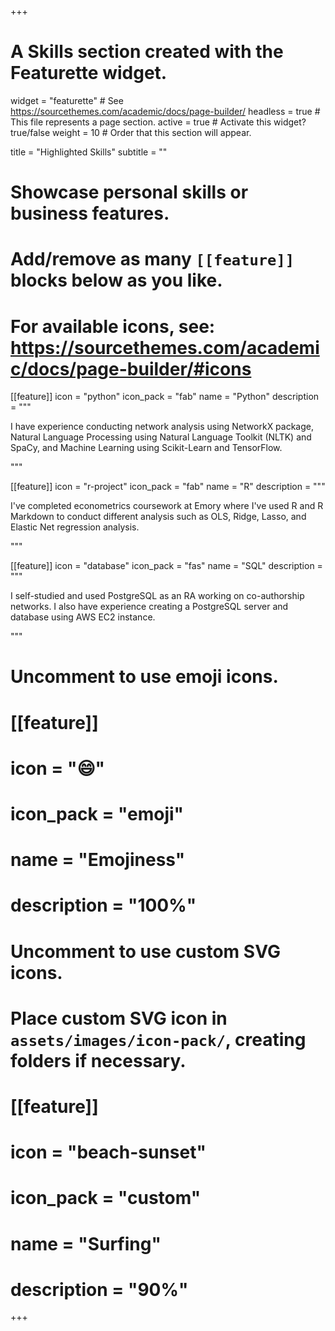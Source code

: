 +++
# A Skills section created with the Featurette widget.
widget = "featurette"  # See https://sourcethemes.com/academic/docs/page-builder/
headless = true  # This file represents a page section.
active = true  # Activate this widget? true/false
weight = 10  # Order that this section will appear.

title = "Highlighted Skills"
subtitle = ""

# Showcase personal skills or business features.
#
# Add/remove as many `[[feature]]` blocks below as you like.
#
# For available icons, see: https://sourcethemes.com/academic/docs/page-builder/#icons


[[feature]]
  icon = "python"
  icon_pack = "fab"
  name = "Python"
  description = """

  I have experience conducting network analysis using NetworkX package, Natural Language Processing using Natural Language Toolkit (NLTK) and SpaCy, and Machine Learning using Scikit-Learn and TensorFlow.

  """

[[feature]]
  icon = "r-project"
  icon_pack = "fab"
  name = "R"
  description = """

  I've completed econometrics coursework at Emory where I've used R and R Markdown to conduct different analysis such as OLS, Ridge, Lasso, and Elastic Net regression analysis.

  """

[[feature]]
  icon = "database"
  icon_pack = "fas"
  name = "SQL"
  description = """

  I self-studied and used PostgreSQL as an RA working on co-authorship networks. I also have experience creating a PostgreSQL server and database using AWS EC2 instance.

  """


# Uncomment to use emoji icons.
# [[feature]]
#  icon = ":smile:"
#  icon_pack = "emoji"
#  name = "Emojiness"
#  description = "100%"  

# Uncomment to use custom SVG icons.
# Place custom SVG icon in `assets/images/icon-pack/`, creating folders if necessary.
# [[feature]]
#  icon = "beach-sunset"
#  icon_pack = "custom"
#  name = "Surfing"
#  description = "90%"

+++
